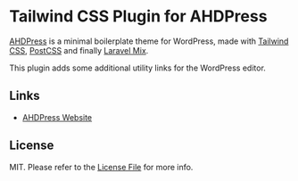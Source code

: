 # Tailwind CSS Plugin for AHDPress
[AHDPress](https://github.com/ahdcreative/ahdpress) is a minimal boilerplate theme for WordPress, made with [Tailwind CSS](https://tailwindcss.com/), [PostCSS](https://postcss.org) and finally [Laravel Mix](https://laravel-mix.com).

This plugin adds some additional utility links for the WordPress editor.

## Links
* [AHDPress Website](https://ahdpress.ahd-creative.agency)

## License
MIT. Please refer to the [License File](/LICENSE) for more info.